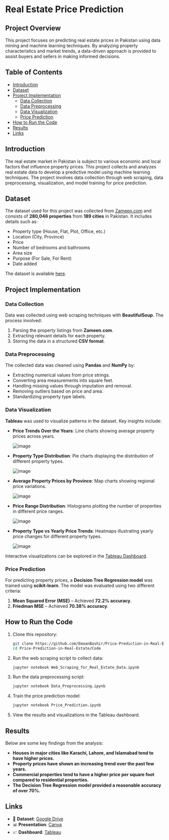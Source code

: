 # Real Estate Price Prediction

## Project Overview

This project focuses on predicting real estate prices in Pakistan using data mining and machine learning techniques. By analyzing property characteristics and market trends, a data-driven approach is provided to assist buyers and sellers in making informed decisions.

## Table of Contents

- [Introduction](#introduction)
- [Dataset](#dataset)
- [Project Implementation](#project-implementation)
  - [Data Collection](#data-collection)
  - [Data Preprocessing](#data-preprocessing)
  - [Data Visualization](#data-visualization)
  - [Price Prediction](#price-prediction)
- [How to Run the Code](#how-to-run-the-code)
- [Results](#results)
- [Links](#links)

## Introduction

The real estate market in Pakistan is subject to various economic and local factors that influence property prices. This project collects and analyzes real estate data to develop a predictive model using machine learning techniques. The project involves data collection through web scraping, data preprocessing, visualization, and model training for price prediction.

## Dataset

The dataset used for this project was collected from [Zameen.com](https://www.zameen.com/) and consists of **280,046 properties** from **189 cities** in Pakistan. It includes details such as:

- Property type (House, Flat, Plot, Office, etc.)
- Location (City, Province)
- Price
- Number of bedrooms and bathrooms
- Area size
- Purpose (For Sale, For Rent)
- Date added

The dataset is available [here](https://drive.google.com/drive/folders/1X7_zt9ZvbBDPhCFCiiodzy5waXKcwqrZ?usp=share_link).

## Project Implementation

### Data Collection

Data was collected using web scraping techniques with **BeautifulSoup**. The process involved:

1. Parsing the property listings from **Zameen.com**.
2. Extracting relevant details for each property.
3. Storing the data in a structured **CSV format**.

### Data Preprocessing

The collected data was cleaned using **Pandas** and **NumPy** by:

- Extracting numerical values from price strings.
- Converting area measurements into square feet.
- Handling missing values through imputation and removal.
- Removing outliers based on price and area.
- Standardizing property type labels.

### Data Visualization

**Tableau** was used to visualize patterns in the dataset. Key insights include:

- **Price Trends Over the Years**: Line charts showing average property prices across years.
  
  ![image](https://github.com/user-attachments/assets/f3a9d14f-dc25-47b7-bf02-cfea8ef1f7a7)
- **Property Type Distribution**: Pie charts displaying the distribution of different property types.
  
  ![image](https://github.com/user-attachments/assets/9b0e8007-3051-466c-aa7a-7c82885e8626)
- **Average Property Prices by Province**: Map charts showing regional price variations.
  
  ![image](https://github.com/user-attachments/assets/1b1eb1b3-bf84-46dc-9e4b-4f16ff9926a5)
- **Price Range Distribution**: Histograms plotting the number of properties in different price ranges.
  
  ![image](https://github.com/user-attachments/assets/38635772-6b29-4694-91bc-e7ca2084b88f)
- **Property Type vs Yearly Price Trends**: Heatmaps illustrating yearly price changes for different property types.
  
  ![image](https://github.com/user-attachments/assets/a14102c7-20b5-483d-8c3e-edf744f85045)

Interactive visualizations can be explored in the [Tableau Dashboard](https://public.tableau.com/views/RealEstate_16720671945070/Dashboard1?language=en-US&display_count=n&origin=viz_share_link).

### Price Prediction

For predicting property prices, a **Decision Tree Regression model** was trained using **scikit-learn**. The model was evaluated using two different criteria:

1. **Mean Squared Error (MSE)** – Achieved **72.2% accuracy**.
2. **Friedman MSE** – Achieved **70.38% accuracy**.

## How to Run the Code

1. Clone this repository:
   ```bash
   git clone https://github.com/EmaanBashir/Price-Prediction-in-Real-Estate.git
   cd Price-Prediction-in-Real-Estate/Code
   ```
2. Run the web scraping script to collect data:
   ```bash
   jupyter notebook Web_Scraping_for_Real_Estate_Data.ipynb
   ```
3. Run the data preprocessing script:
   ```bash
   jupyter notebook Data_Preprocessing.ipynb
   ```
4. Train the price prediction model:
   ```bash
   jupyter notebook Price_Prediction.ipynb
   ```
5. View the results and visualizations in the Tableau dashboard.

## Results

Below are some key findings from the analysis:

- **Houses in major cities like Karachi, Lahore, and Islamabad tend to have higher prices.**
- **Property prices have shown an increasing trend over the past few years.**
- **Commercial properties tend to have a higher price per square foot compared to residential properties.**
- **The Decision Tree Regression model provided a reasonable accuracy of over 70%.**

## Links

- 📂 **Dataset**: [Google Drive](https://drive.google.com/drive/folders/1X7_zt9ZvbBDPhCFCiiodzy5waXKcwqrZ?usp=share_link)
- 📊 **Presentation**: [Canva](https://www.canva.com/design/DAFWDrfHGyA/sL_ZZprUQ_sg_YcBvnnbdw/edit?utm_content=DAFWDrfHGyA\&utm_campaign=designshare\&utm_medium=link2\&utm_source=sharebutton)
- 📈 **Dashboard**: [Tableau](https://public.tableau.com/views/RealEstate_16720671945070/Dashboard1?language=en-US&display_count=n&origin=viz_share_link)


